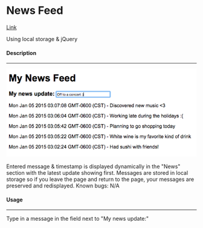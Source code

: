<h1>  News Feed </h1>
<a href="http://ahakone.github.io/comp20-ahakone/newsfeed/"> Link </a>
<p> Using local storage &amp; jQuery </p>

<h4> Description </h4>
<hr>
<img src="ref1.png" alt="news feed example">
<p>
	Entered message &amp; timestamp is displayed dynamically in the "News" section with the latest update showing first. Messages are stored in local storage so if you leave the page and return to the page, your messages are preserved and  redisplayed. 
	Known bugs: N/A
</p>

<h4> Usage </h4>
<hr>
<p>
	Type in a message in the field next to "My news update:"
</p>